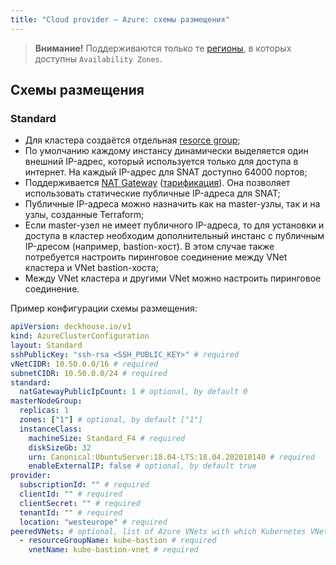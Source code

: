 ```yaml
---
title: "Cloud provider — Azure: схемы размещения"
---
```


> **Внимание!** Поддерживаются только те [регионы](https://docs.microsoft.com/ru-ru/azure/availability-zones/az-region), в которых доступны `Availability Zones`.

## Схемы размещения
### Standard

* Для кластера создаётся отдельная [resorce group](https://docs.microsoft.com/en-us/azure/azure-resource-manager/management/manage-resource-groups-portal);
* По умолчанию каждому инстансу динамически выделяется один внешний IP-адрес, который используется только для доступа в интернет. На каждый IP-адрес для SNAT доступно 64000 портов;
* Поддерживается [NAT Gateway](https://docs.microsoft.com/en-us/azure/virtual-network/nat-overview) ([тарификация](https://azure.microsoft.com/en-us/pricing/details/virtual-network/)). Она позволяет использовать статические публичные IP-адреса для SNAT;
* Публичные IP-адреса можно назначить как на master-узлы, так и на узлы, созданные Terraform;
* Если master-узел не имеет публичного IP-адреса, то для установки и доступа в кластер необходим дополнительный инстанс с публичным IP-дресом (например, bastion-хост). В этом случае также потребуется настроить пиринговое соединение между VNet кластера и VNet bastion-хоста;
* Между VNet кластера и другими VNet можно настроить пиринговое соединение.

Пример конфигурации схемы размещения:

```yaml
apiVersion: deckhouse.io/v1
kind: AzureClusterConfiguration
layout: Standard
sshPublicKey: "ssh-rsa <SSH_PUBLIC_KEY>" # required
vNetCIDR: 10.50.0.0/16 # required
subnetCIDR: 10.50.0.0/24 # required
standard:
  natGatewayPublicIpCount: 1 # optional, by default 0
masterNodeGroup:
  replicas: 1
  zones: ["1"] # optional, by default ["1"]
  instanceClass:
    machineSize: Standard_F4 # required
    diskSizeGb: 32
    urn: Canonical:UbuntuServer:18.04-LTS:18.04.202010140 # required
    enableExternalIP: false # optional, by default true
provider:
  subscriptionId: "" # required
  clientId: "" # required
  clientSecret: "" # required
  tenantId: "" # required
  location: "westeurope" # required
peeredVNets: # optional, list of Azure VNets with which Kubernetes VNet will be peered
  - resourceGroupName: kube-bastion # required
    vnetName: kube-bastion-vnet # required
```
